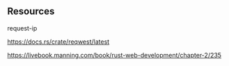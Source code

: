 ## Resources

request-ip

<https://docs.rs/crate/reqwest/latest>

<https://livebook.manning.com/book/rust-web-development/chapter-2/235>
